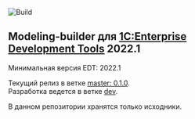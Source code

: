 ﻿![Build](https://github.com/DoublesunRUS/ru.capralow.dt.modeling-builder/workflows/CI/badge.svg)


## Modeling-builder для [1C:Enterprise Development Tools](http://v8.1c.ru/overview/IDE/) 2022.1

Минимальная версия EDT: 2022.1

Текущий релиз в ветке [master: 0.1.0](https://github.com/DoublesunRUS/ru.capralow.dt.modeling-builder/tree/master).<br>
Разработка ведется в ветке [dev](https://github.com/DoublesunRUS/ru.capralow.dt.modeling-builder/tree/dev).<br>

В данном репозитории хранятся только исходники.<br>